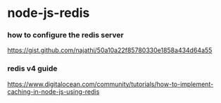 # node-js-redis

### how to configure the redis server
https://gist.github.com/najathi/50a10a22f85780330e1858a434d64a55

### redis v4 guide
https://www.digitalocean.com/community/tutorials/how-to-implement-caching-in-node-js-using-redis
